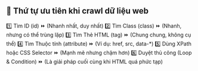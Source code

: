 ## 📌 Thứ tự ưu tiên khi crawl dữ liệu web
1️⃣ Tìm ID (id) ⏩ (Nhanh nhất, duy nhất)
2️⃣ Tìm Class (class) ⏩ (Nhanh, nhưng có thể trùng lặp)
3️⃣ Tìm Thẻ HTML (tag) ⏩ (Chung chung, không cụ thể)
4️⃣ Tìm Thuộc tính (attribute) ⏩ (Ví dụ: href, src, data-*)
5️⃣ Dùng XPath hoặc CSS Selector ⏩ (Mạnh mẽ nhưng chậm hơn)
6️⃣ Duyệt thủ công (Loop & Condition) ⏩ (Là giải pháp cuối cùng khi HTML quá phức tạp)

